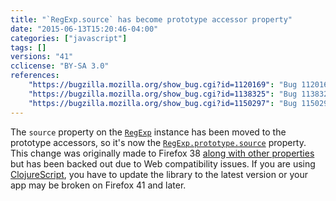 ```yaml
---
title: "`RegExp.source` has become prototype accessor property"
date: "2015-06-13T15:20:46-04:00"
categories: ["javascript"]
tags: []
versions: "41"
cclicense: "BY-SA 3.0"
references:
    "https://bugzilla.mozilla.org/show_bug.cgi?id=1120169": "Bug 1120169 - Implement RegExp.prototype.{global, ignoreCase, multiline, source, sticky, unicode}"
    "https://bugzilla.mozilla.org/show_bug.cgi?id=1138325": "Bug 1138325 - Turning RegExp#source from an instance property into an accessor breaks ClojureScript apps"
    "https://bugzilla.mozilla.org/show_bug.cgi?id=1150297": "Bug 1150297 - Move source property to RegExp instance again."
---
```

The `source` property on the [`RegExp`](https://developer.mozilla.org/en-US/docs/Web/JavaScript/Reference/Global_Objects/RegExp) instance has been moved to the prototype accessors, so it's now the [`RegExp.prototype.source`](https://developer.mozilla.org/en-US/docs/Web/JavaScript/Reference/Global_Objects/RegExp/source) property. This change was originally made to Firefox 38 [along with other properties](https://www.fxsitecompat.com/en-US/docs/2015/regexp-global-ignorecase-multiline-and-sticky-properties-are-now-prototype-accessor-properties/) but has been backed out due to Web compatibility issues. If you are using [ClojureScript](https://github.com/clojure/clojurescript), you have to update the library to the latest version or your app may be broken on Firefox 41 and later.
